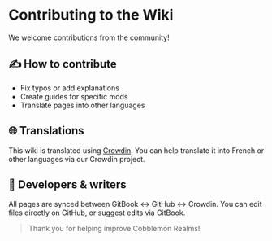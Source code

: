 # Contributing to the Wiki

We welcome contributions from the community!

## ✍️ How to contribute

- Fix typos or add explanations
- Create guides for specific mods
- Translate pages into other languages

## 🌐 Translations

This wiki is translated using [Crowdin](https://crowdin.com/). You can help translate it into French or other languages via our Crowdin project.

## 🔧 Developers & writers

All pages are synced between GitBook ↔ GitHub ↔ Crowdin. You can edit files directly on GitHub, or suggest edits via GitBook.

> Thank you for helping improve Cobblemon Realms!
